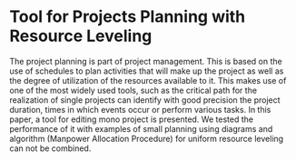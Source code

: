Tool for Projects Planning with Resource Leveling
=================
The project planning is part of project management. This is based on the use of schedules to plan activities that will make up the project as well as the degree of utilization of the resources available to it. This makes use of one of the most widely used tools, such as the critical path for the realization of single projects can identify with good precision the project duration, times in which events occur or perform various tasks. In this paper, a tool for editing mono project is presented. We tested the performance of it with examples of small planning using diagrams and algorithm (Manpower Allocation Procedure) for uniform resource leveling can not be combined.
